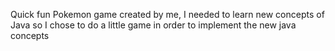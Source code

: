 Quick fun Pokemon game created by me, I needed to learn new concepts of Java so I chose to do a little game in order to implement the new java concepts
